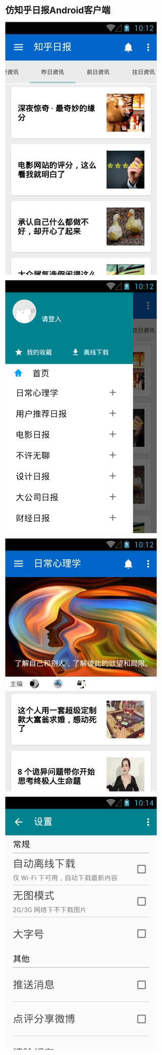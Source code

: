 # 仿知乎日报Android客户端

![](https://github.com/zhangyangbo/ZhihuDaily/blob/master/screenshots/1.jpg)

![](https://github.com/zhangyangbo/ZhihuDaily/blob/master/screenshots/2.png)

![](https://github.com/zhangyangbo/ZhihuDaily/blob/master/screenshots/3.jpg)

![](https://github.com/zhangyangbo/ZhihuDaily/blob/master/screenshots/4.png)
